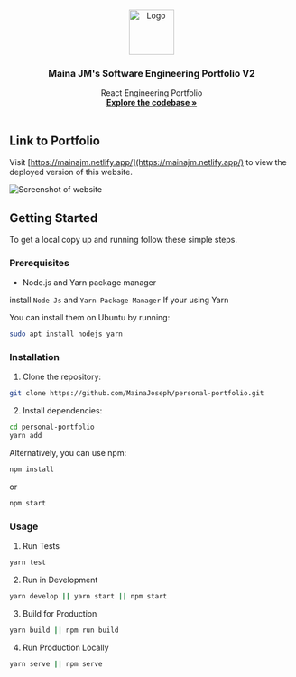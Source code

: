 <!-- PROJECT LOGO -->
<br />
<p align="center">


  <a href="https://mainajm.netlify.app/">
    <img src="https://user-images.githubusercontent.com/75726095/229771907-4e34d43d-caa8-44e7-afe3-6f90ae0aa91b.png" alt="Logo" width="80" height="80">
  </a>

  <h3 align="center">Maina JM's Software Engineering Portfolio V2</h3>

  <p align="center">
    React Engineering Portfolio
    <br />
    <a href="https://github.com/MainaJoseph/personal-portfolio"><strong>Explore the codebase »</strong></a>
    <br />
    <br />


  </p>


## Link to Portfolio

Visit [https://mainajm.netlify.app/](https://mainajm.netlify.app/) to view the deployed version of this website.

![Screenshot of website](https://user-images.githubusercontent.com/75726095/229750705-998fb705-dc9a-4535-a097-d6d2a70af175.png)

## Getting Started

To get a local copy up and running follow these simple steps.

### Prerequisites

- Node.js and Yarn package manager

install `Node Js` and `Yarn Package Manager` If your using Yarn

You can install them on Ubuntu by running:

```bash
sudo apt install nodejs yarn
```

### Installation 
1) Clone the repository:
    
```bash
git clone https://github.com/MainaJoseph/personal-portfolio.git
```

2) Install dependencies:

```bash
cd personal-portfolio
yarn add
```

Alternatively, you can use npm:
```bash
npm install
```

or
```bash
npm start
```

### Usage

1. Run Tests

```bash
yarn test
```

2. Run in Development

```bash
yarn develop || yarn start || npm start
```

3. Build for Production

```bash
yarn build || npm run build
```

4. Run Production Locally

```bash
yarn serve || npm serve
```
